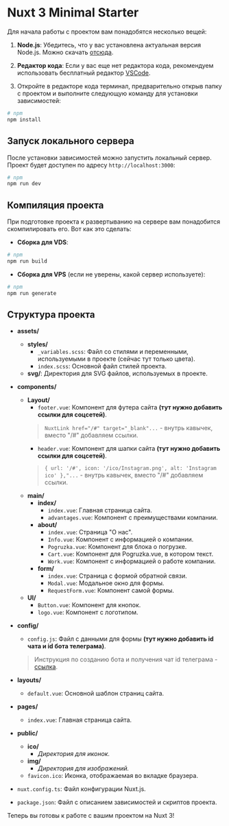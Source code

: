 # Nuxt 3 Minimal Starter

Для начала работы с проектом вам понадобятся несколько вещей:

1. **Node.js**: Убедитесь, что у вас установлена актуальная версия Node.js. Можно скачать [отсюда](https://nodejs.org/en/download/current).
   
2. **Редактор кода**: Если у вас еще нет редактора кода, рекомендуем использовать бесплатный редактор [VSCode](https://code.visualstudio.com/download).

3. Откройте в редакторе кода терминал, предварительно открыв папку с проектом и выполните следующую команду для установки зависимостей:

```bash
# npm
npm install
```

## Запуск локального сервера

После установки зависимостей можно запустить локальный сервер. Проект будет доступен по адресу `http://localhost:3000`:

```bash
# npm
npm run dev
```

## Компиляция проекта

При подготовке проекта к развертыванию на сервере вам понадобится скомпилировать его. Вот как это сделать:

- **Сборка для VDS**:

```bash
# npm
npm run build
```

- **Сборка для VPS** (если не уверены, какой сервер используете):

```bash
# npm
npm run generate
```

## Структура проекта

- **assets/**
  - **styles/**
    - `_variables.scss`: Файл со стилями и переменными, используемыми в проекте (сейчас тут только цвета).
    - `index.scss`: Основной файл стилей проекта.
  - **svg/**: Директория для SVG файлов, используемых в проекте.
  
- **components/**
  - **Layout/**
    - `footer.vue`: Компонент для футера сайта **(тут нужно добавить ссылки для соцсетей)**.
    >`NuxtLink href="/#" target="_blank"...` - внутрь кавычек, вместо "/#" добавляем ссылки.
    - `header.vue`: Компонент для шапки сайта **(тут нужно добавить ссылки для соцсетей)**.
    >`{ url: '/#', icon: '/ico/Instagram.png', alt: 'Instagram ico' },"...` - внутрь кавычек, вместо "/#" добавляем ссылки.
  - **main/**
    - **index/**
      - `index.vue`: Главная страница сайта.
      - `advantages.vue`: Компонент с преимуществами компании.
    - **about/**
      - `index.vue`: Страница "О нас".
      - `Info.vue`: Компонент с информацией о компании.
      - `Pogruzka.vue`: Компонент для блока о погрузке.
      - `Cart.vue`: Компонент для Pogruzka.vue, в котором текст.
      - `Work.vue`: Компонент с информацией о работе компании.
    - **form/**
      - `index.vue`: Страница с формой обратной связи.
      - `Modal.vue`: Модальное окно для формы.
      - `RequestForm.vue`: Компонент самой формы.
  - **UI/**
    - `Button.vue`: Компонент для кнопок.
    - `logo.vue`: Компонент с логотипом.
    
- **config/**
  - `config.js`: Файл с данными для формы **(тут нужно добавить id чата и id бота телеграма)**.
  >Инструкция по созданию бота и получения чат id телеграма - [ссылка](https://docs.moontrader.com/ru/telegram-personal).
  
- **layouts/**
  - `default.vue`: Основной шаблон страниц сайта.
  
- **pages/**
  - `index.vue`: Главная страница сайта.
  
- **public/**
  - **ico/**
    - *Директория для иконок.*
  - **img/**
    - *Директория для изображений.*
  - `favicon.ico`: Иконка, отображаемая во вкладке браузера.
  
- `nuxt.config.ts`: Файл конфигурации Nuxt.js.

- `package.json`: Файл с описанием зависимостей и скриптов проекта.

Теперь вы готовы к работе с вашим проектом на Nuxt 3!